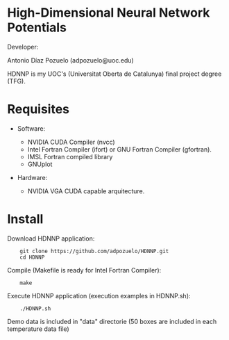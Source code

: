 High-Dimensional Neural Network Potentials
===========

<p> Developer: </p>
        Antonio Díaz Pozuelo (adpozuelo@uoc.edu)
        
HDNNP is my UOC's (Universitat Oberta de Catalunya) final project degree (TFG).

Requisites
==========

- Software:

  * NVIDIA CUDA Compiler (nvcc)
  * Intel Fortran Compiler (ifort) or GNU Fortran Compiler (gfortran).
  * IMSL Fortran compiled library
  * GNUplot

- Hardware:

  * NVIDIA VGA CUDA capable arquitecture.

Install
=======

<p> Download HDNNP application: </p>

        git clone https://github.com/adpozuelo/HDNNP.git
        cd HDNNP
        
<p> Compile (Makefile is ready for Intel Fortran Compiler)</b>: </p>

        make

<p> Execute HDNNP application (execution examples in HDNNP.sh): </p>

        ./HDNNP.sh
        
<p> Demo data is included in "data" directorie (50 boxes are included in each temperature data file) </p>

